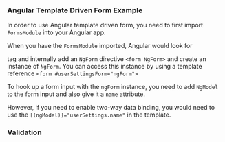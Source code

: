 ### Angular Template Driven Form Example

In order to use Angular template driven form, you need to first import `FormsModule` into your Angular app.

When you have the `FormsModule` imported, Angular would look for <form> tag and internally add an `NgForm` directive `<form NgForm>` and create an instance of `NgForm`. You can access this instance by using a template reference `<form #userSettingsForm="ngForm">`

To hook up a form input with the `ngForm` instance, you need to add `NgModel` to the form input and also give it a `name` attribute.

However, if you need to enable two-way data binding, you would need to use the `[(ngModel)]="userSettings.name"` in the template.

### Validation
